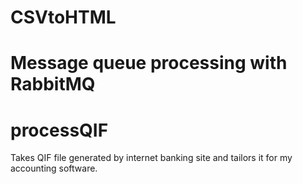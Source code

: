 # CSVtoHTML

# Message queue processing with RabbitMQ

# processQIF
Takes QIF file generated by internet banking site and tailors it for my accounting software.

